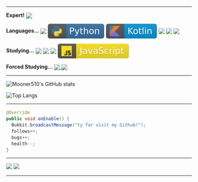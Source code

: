
***

<div align="left">
 
**Expert!** <a href="#"><img align="center" src="https://badges.aleen42.com/src/java.svg"/></a>

**Languages...** <a href="#"><img align="center" src="https://badges.aleen42.com/src/java.svg"/></a> <a href="#"><img align="center" src="https://github.com/aleen42/badges/raw/master/src/python.svg"/></a> <a href="#"><img align="center" src="https://github.com/aleen42/badges/raw/master/src/kotlin.svg"/></a> <a href="#"><img align="center" src="https://img.shields.io/badge/-C-A8B9CC?logo=c&logoColor=white&style=flat"/></a> <a href="#"><img align="center" src="https://img.shields.io/badge/-C++-00599C?logo=cplusplus&logoColor=white&style=flat"/></a> <a href="#"><img align="center" src="https://img.shields.io/badge/-C%23-239120?logo=csharp&logoColor=white&style=flat"/></a>

**Studying...** <a href="#"><img align="center" src="https://img.shields.io/badge/-Android-3DDC84?logo=android&logoColor=white&style=flat"/></a> <a href="#"><img align="center" src="https://img.shields.io/badge/-CSS-1572B6?logo=css3&logoColor=white&style=flat"/></a> <a href="#"><img align="center" src="https://img.shields.io/badge/-HTML-E34F26?logo=html5&logoColor=white&style=flat"/></a> <a href="#"><img align="center" src="https://github.com/aleen42/badges/raw/master/src/javascript.svg"/></a>
 
**Forced Studying...** <a href="#"><img align="center" src="https://img.shields.io/badge/Swift-F54A2A?logo=swift&logoColor=white&style=flat"/> <a href="#"><img align="center" src="https://img.shields.io/badge/Lua-%232C2D72.svg?logo=lua&logoColor=white&style=flat"/></a>

***

![Mooner510's GitHub stats](https://github-readme-stats.vercel.app/api?username=Mooner510&theme=omni&show_icons=true)

![Top Langs](https://github-readme-stats.vercel.app/api/top-langs/?username=Mooner510&layout=compact&theme=omni)

***

```java
@Override
public void onEnable() {
  Bukkit.broadcastMessage("ty for visit my Github!");
  follows++;
  bugs++;
  health--;
}
```

***

[![](https://gen.plancke.io/exp/Mooner510.png)](https://plancke.io/hypixel/player/stats/Mooner510)
[![](https://gen.plancke.io/achievementPoints/Mooner510.png)](https://plancke.io/hypixel/player/stats/Mooner510)

***
